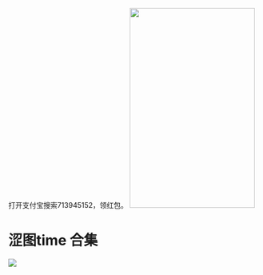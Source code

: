 打开支付宝搜索713945152，领红包。
<img src="https://img13.360buyimg.com/ddimg/jfs/t1/217587/27/338/126885/61680a14E578d92b5/399f1b574f8032bf.png" width="250" height="400">

<h1>涩图time 合集</h1>
<img src="https://img13.360buyimg.com/ddimg/jfs/t1/208784/21/5198/476056/61680141E1d14ddc4/3625e1343d951d1e.jpg" />

